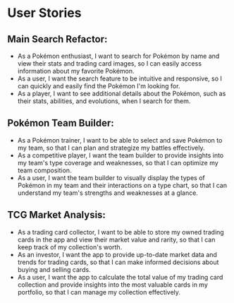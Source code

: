 # User Stories

## Main Search Refactor:
- As a Pokémon enthusiast, I want to search for Pokémon by name and view their stats and trading card images, so I can easily access information about my favorite Pokémon.
- As a user, I want the search feature to be intuitive and responsive, so I can quickly and easily find the Pokémon I'm looking for.
- As a player, I want to see additional details about the Pokémon, such as their stats, abilities, and evolutions, when I search for them.

## Pokémon Team Builder:
- As a Pokémon trainer, I want to be able to select and save Pokémon to my team, so that I can plan and strategize my battles effectively.
- As a competitive player, I want the team builder to provide insights into my team's type coverage and weaknesses, so that I can optimize my team composition.
- As a user, I want the team builder to visually display the types of Pokémon in my team and their interactions on a type chart, so that I can understand my team's strengths and weaknesses at a glance.

## TCG Market Analysis:
- As a trading card collector, I want to be able to store my owned trading cards in the app and view their market value and rarity, so that I can keep track of my collection's worth.
- As an investor, I want the app to provide up-to-date market data and trends for trading cards, so that I can make informed decisions about buying and selling cards.
- As a user, I want the app to calculate the total value of my trading card collection and provide insights into the most valuable cards in my portfolio, so that I can manage my collection effectively.